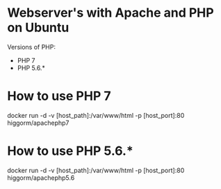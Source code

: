 # Webserver's with Apache and PHP on Ubuntu

Versions of PHP:
- PHP 7
- PHP 5.6.*


# How to use PHP 7
docker run -d -v [host_path]:/var/www/html -p [host_port]:80 higgorm/apachephp7

# How to use PHP 5.6.*

docker run -d -v [host_path]:/var/www/html -p [host_port]:80 higgorm/apachephp5.6
